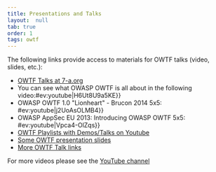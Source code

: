 ```yaml
---
title: Presentations and Talks
layout:  null
tab: true
order: 1
tags: owtf
---
```


The following links provide access to materials for OWTF talks (video, slides, etc.):

* [OWTF Talks at 7-a.org](http://blog.7-a.org/search/label/OWTF%20Talks)
* You can see what OWASP OWTF is all about in the following video:#ev:youtube|H6Ut8U9a5KE}}
* OWASP OWTF 1.0 "Lionheart" - Brucon 2014 5x5: #ev:youtube|j2UoAsOLMB4}}
* OWASP AppSec EU 2013: Introducing OWASP OWTF 5x5: #ev:youtube|Vpca4-OlZqs}}
* [OWTF Playlists with Demos/Talks on Youtube](https://www.youtube.com/user/owtfproject/playlists)
* [Some OWTF presentation slides](http://www.slideshare.net/abrahamaranguren/presentations)
* [More OWTF Talk links](http://blog.7-a.org/search/label/OWTF%20Talks)

For more videos please see the [YouTube channel](http://www.youtube.com/user/owtfproject)
